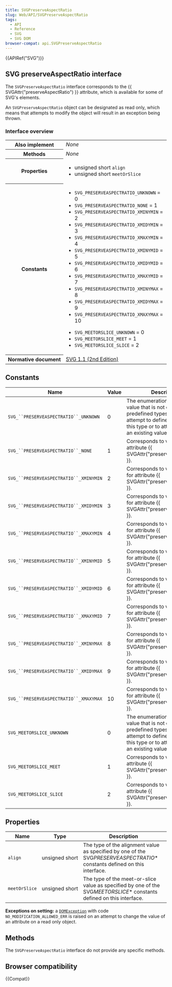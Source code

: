 ```yaml
---
title: SVGPreserveAspectRatio
slug: Web/API/SVGPreserveAspectRatio
tags:
  - API
  - Reference
  - SVG
  - SVG DOM
browser-compat: api.SVGPreserveAspectRatio
---
```

{{APIRef("SVG")}}

## SVG preserveAspectRatio interface

The `SVGPreserveAspectRatio` interface corresponds to the {{ SVGAttr("preserveAspectRatio") }} attribute, which is available for some of SVG's elements.

An `SVGPreserveAspectRatio` object can be designated as read only, which means that attempts to modify the object will result in an exception being thrown.

### Interface overview

<table class="standard-table">
  <tbody>
    <tr>
      <th scope="row">Also implement</th>
      <td><em>None</em></td>
    </tr>
    <tr>
      <th scope="row">Methods</th>
      <td><em>None</em></td>
    </tr>
    <tr>
      <th scope="row">Properties</th>
      <td>
        <ul>
          <li>unsigned short <code>align</code></li>
          <li>unsigned short <code>meetOrSlice</code></li>
        </ul>
      </td>
    </tr>
    <tr>
      <th scope="row">Constants</th>
      <td>
        <ul>
          <li><code>SVG_PRESERVEASPECTRATIO_UNKNOWN</code> = 0</li>
          <li>
            <code>SVG_</code><code>PRESERVEASPECTRATIO</code
            ><code>_NONE</code> = 1
          </li>
          <li>
            <code>SVG_</code><code>PRESERVEASPECTRATIO</code
            ><code>_XMINYMIN</code> = 2
          </li>
          <li>
            <code>SVG_</code><code>PRESERVEASPECTRATIO</code><code>_</code
            ><code>XMIDYMIN</code> = 3
          </li>
          <li>
            <code>SVG_</code><code>PRESERVEASPECTRATIO</code><code>_</code
            ><code>XMAXYMIN</code> = 4
          </li>
          <li>
            <code>SVG_</code><code>PRESERVEASPECTRATIO</code><code>_</code
            ><code>XMINYMID</code> = 5
          </li>
          <li>
            <code>SVG_</code><code>PRESERVEASPECTRATIO</code><code>_</code
            ><code>XMIDYMID</code> = 6
          </li>
          <li>
            <code>SVG_</code><code>PRESERVEASPECTRATIO</code><code>_</code
            ><code>XMAXYMID</code> = 7
          </li>
          <li>
            <code>SVG_</code><code>PRESERVEASPECTRATIO</code><code>_</code
            ><code>XMINYMAX</code> = 8
          </li>
          <li>
            <code>SVG_</code><code>PRESERVEASPECTRATIO</code><code>_</code
            ><code>XMIDYMAX</code> = 9
          </li>
          <li>
            <code>SVG_</code><code>PRESERVEASPECTRATIO</code><code>_</code
            ><code>XMAXYMAX</code> = 10
          </li>
        </ul>
        <ul>
          <li><code>SVG_MEETORSLICE_UNKNOWN</code> = 0</li>
          <li>
            <code>SVG_</code><code>MEETORSLICE</code><code>_MEET</code> = 1
          </li>
          <li>
            <code>SVG_</code><code>MEETORSLICE</code><code>_SLICE</code> = 2
          </li>
        </ul>
      </td>
    </tr>
    <tr>
      <th scope="row">Normative document</th>
      <td>
        <a
          href="https://www.w3.org/TR/SVG/coords.html#InterfaceSVGPreserveAspectRatio"
          >SVG 1.1 (2nd Edition)</a
        >
      </td>
    </tr>
  </tbody>
</table>

## Constants

| Name                                     | Value | Description                                                                                                                                                                                 |
| ---------------------------------------- | ----- | ------------------------------------------------------------------------------------------------------------------------------------------------------------------------------------------- |
| ` SVG_``PRESERVEASPECTRATIO``_UNKNOWN `  | 0     | The enumeration was set to a value that is not one of predefined types. It is invalid to attempt to define a new value of this type or to attempt to switch an existing value to this type. |
| ` SVG_``PRESERVEASPECTRATIO``_NONE `     | 1     | Corresponds to value `none` for attribute {{ SVGAttr("preserveAspectRatio") }}.                                                                                                 |
| ` SVG_``PRESERVEASPECTRATIO``_XMINYMIN ` | 2     | Corresponds to value `xMinYMin` for attribute {{ SVGAttr("preserveAspectRatio") }}.                                                                                             |
| ` SVG_``PRESERVEASPECTRATIO``_XMIDYMIN ` | 3     | Corresponds to value `xMidYMin` for attribute {{ SVGAttr("preserveAspectRatio") }}.                                                                                             |
| ` SVG_``PRESERVEASPECTRATIO``_XMAXYMIN ` | 4     | Corresponds to value `xMaxYMin` for attribute {{ SVGAttr("preserveAspectRatio") }}.                                                                                             |
| ` SVG_``PRESERVEASPECTRATIO``_XMINYMID ` | 5     | Corresponds to value `xMinYMid` for attribute {{ SVGAttr("preserveAspectRatio") }}.                                                                                             |
| ` SVG_``PRESERVEASPECTRATIO``_XMIDYMID ` | 6     | Corresponds to value `xMidYMid` for attribute {{ SVGAttr("preserveAspectRatio") }}.                                                                                             |
| ` SVG_``PRESERVEASPECTRATIO``_XMAXYMID ` | 7     | Corresponds to value `xMaxYMid` for attribute {{ SVGAttr("preserveAspectRatio") }}.                                                                                             |
| ` SVG_``PRESERVEASPECTRATIO``_XMINYMAX ` | 8     | Corresponds to value `xMinYMax` for attribute {{ SVGAttr("preserveAspectRatio") }}.                                                                                             |
| ` SVG_``PRESERVEASPECTRATIO``_XMIDYMAX ` | 9     | Corresponds to value `xMidYMax` for attribute {{ SVGAttr("preserveAspectRatio") }}.                                                                                             |
| ` SVG_``PRESERVEASPECTRATIO``_XMAXYMAX ` | 10    | Corresponds to value `xMaxYMax` for attribute {{ SVGAttr("preserveAspectRatio") }}.                                                                                             |
| `SVG_MEETORSLICE_UNKNOWN`                | 0     | The enumeration was set to a value that is not one of predefined types. It is invalid to attempt to define a new value of this type or to attempt to switch an existing value to this type. |
| `SVG_MEETORSLICE_MEET`                   | 1     | Corresponds to value `meet` for attribute {{ SVGAttr("preserveAspectRatio") }}.                                                                                                 |
| `SVG_MEETORSLICE_SLICE`                  | 2     | Corresponds to value `slice` for attribute {{ SVGAttr("preserveAspectRatio") }}.                                                                                                |

## Properties

| Name          | Type           | Description                                                                                                                |
| ------------- | -------------- | -------------------------------------------------------------------------------------------------------------------------- |
| `align`       | unsigned short | The type of the alignment value as specified by one of the SVG*PRESERVEASPECTRATIO*\* constants defined on this interface. |
| `meetOrSlice` | unsigned short | The type of the meet-or-slice value as specified by one of the SVG*MEETORSLICE*\* constants defined on this interface.     |

**Exceptions on setting:** a [`DOMException`](DOMException) with code `NO_MODIFICATION_ALLOWED_ERR` is raised on an attempt to change the value of an attribute on a read only object.

## Methods

The `SVGPreserveAspectRatio` interface do not provide any specific methods.

## Browser compatibility

{{Compat}}

